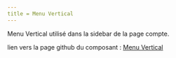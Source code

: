 ```yaml
---
title = Menu Vertical
---
```


Menu Vertical utilisé dans la sidebar de la page compte.

lien vers la page github du composant : [Menu Vertical](https://github.com/tracim/tracim_front/blob/master/src/component/Account/MenuSubComponent.jsx)


